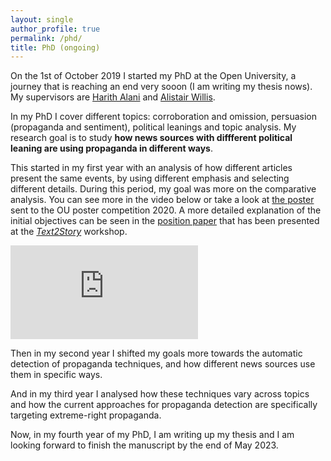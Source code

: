 ```yaml
---
layout: single
author_profile: true
permalink: /phd/
title: PhD (ongoing)
---
```


On the 1st of October 2019 I started my PhD at the Open University, a journey that is reaching an end very sooon (I am writing my thesis nows).
My supervisors are [Harith Alani](http://people.kmi.open.ac.uk/harith/) and [Alistair Willis](http://mcs.open.ac.uk/agw96/).

In my PhD I cover different topics: corroboration and omission, persuasion (propaganda and sentiment), political leanings and topic analysis. My research goal is to study **how news sources with diffferent political leaning are using propaganda in different ways**.

This started in my first year with an analysis of how different articles present the same events, by using different emphasis and selecting different details. During this period, my goal was more on the comparative analysis. You can see more in the video below or take a look at [the poster](/assets/docs/2020_OU_poster_competition.pdf) sent to the OU poster competition 2020.
A more detailed explanation of the initial objectives can be seen in the [position paper](http://ceur-ws.org/Vol-2593/paper11.pdf) that has been presented at the [*Text2Story*](http://text2story20.inesctec.pt/) workshop.

<p><iframe src="https://www.youtube-nocookie.com/embed/8FiQmzG0Zfs" frameborder="0" allow="accelerometer; autoplay; encrypted-media; gyroscope; picture-in-picture" allowfullscreen></iframe></p>

Then in my second year I shifted my goals more towards the automatic detection of propaganda techniques, and how different news sources use them in specific ways.

And in my third year I analysed how these techniques vary across topics and how the current approaches for propaganda detection are specifically targeting extreme-right propaganda.

Now, in my fourth year of my PhD, I am writing up my thesis and I am looking forward to finish the manuscript by the end of May 2023.


<!-- 
## Step by Step

The title of the PhD, as from the [proposal](/assets/docs/proposal_kmi_cc.pdf), is "*Analysis of Misinformation Cascades across Traditional and Social Media*". -->
